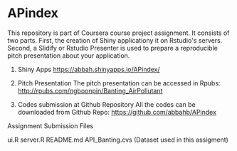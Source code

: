 # APindex
This repository is part of Coursera course project assignment. It consists of two parts. First, the creation of Shiny applicationy it on Rstudio's servers. Second, a Slidify or Rstudio Presenter is used to prepare a reproducible pitch presentation about your application.

1. Shiny Apps
  https://abbah.shinyapps.io/APindex/

2. Pitch Presentation
  The pitch presentation can be accessed in Rpubs: http://rpubs.com/ngboonpin/Banting_AirPollutant

3. Codes submission at Github Repository
  All the codes can be downloaded from Github Repo: https://github.com/abbahb/APindex

Assignment Submission Files

ui.R
server.R
README.md
API_Banting.cvs (Dataset used in this assigment)
